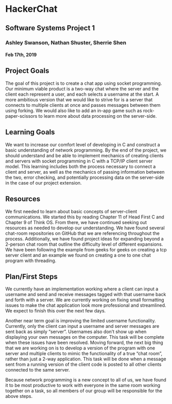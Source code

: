 # HackerChat
## Software Systems Project 1
### Ashley Swanson, Nathan Shuster, Sherrie Shen
#### Feb 17th, 2019

## Project Goals
The goal of this project is to create a chat app using socket programming. Our minimum viable product is a two-way chat where the server and the client each represent a user, and each selects a username at the start. A more ambitious version that we would like to strive for is a server that connects to multiple clients at once and passes messages between them using forking. We would also like to add an in-app game such as rock-paper-scissors to learn more about data processing on the server-side.

## Learning Goals
We want to increase our comfort level of developing in C and construct a basic understanding of network programming. By the end of the project, we should understand and be able to implement mechanics of creating clients and servers with socket programming in C with a TCP/IP client server model. This learning includes both the process necessary to connect a client and server, as well as the mechanics of passing information between the two, error checking, and potentially processing data on the server-side in the case of our project extension.

## Resources
We first needed to learn about basic concepts of server-client communications. We started this by reading Chapter 11 of Head First C and Chapter 9 of Think OS. From there, we have continued seeking out resources as needed to develop our understanding. We have found several chat-room repositories on GitHub that we are referencing throughout the process. Additionally, we have found project ideas for expanding beyond a 2-person chat room that outline the difficulty level of different expansions. We have been following the example from geeks for geeks on creating a tcp server client and an example we found on creating a one to one chat program with threading. 

## Plan/First Steps
We currently have an implementation working where a client can input a username and send and receive messages tagged with that username back and forth with a server. We are currently working on fixing small formatting issues to make the chat application look more professional and streamlined. We expect to finish this over the next few days.

Another near term goal is improving the limited username functionality. Currently, only the client can input a username and server messages are sent back as simply “server”. Usernames also don’t show up when displaying your own messages on the computer. This task will be complete when these issues have been resolved.
Moving forward, the next big thing that we are working on is to develop a version of the program with one server and multiple clients to mimic the functionality of a true “chat room”, rather than just a 2-way application. This task will be done when a message sent from a running version of the client code is posted to all other clients connected to the same server.  

Because network programming is a new concept to all of us, we have found it to be most productive to work with everyone in the same room working together on a task, so all members of our group will be responsible for the above steps.

